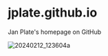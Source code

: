 # jplate.github.io
Jan Plate's homepage on GitHub

![20240212_123604a](https://github.com/jplate/jplate.github.io/assets/3945422/84819805-be31-43a6-a1c8-a3446a1c9700)
